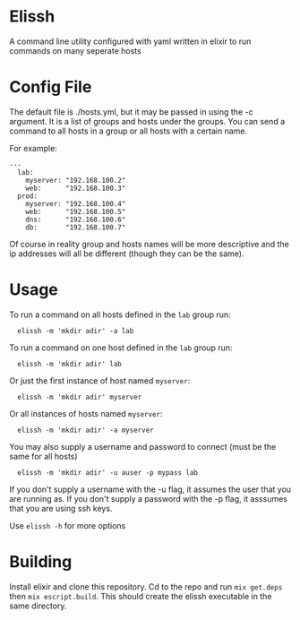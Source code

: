 Elissh
=========
A command line utility configured with yaml written in elixir to run commands on many seperate hosts

Config File
==========
The default file is ./hosts.yml, but it may be passed in using the -c argument. It is a list of groups and hosts under the groups. You can send a command to all hosts in a group or all hosts with a certain name.

For example:
```
---
  lab:
    myserver: "192.168.100.2"
    web:      "192.168.100.3"
  prod:
    myserver: "192.168.100.4"
    web:      "192.168.100.5"
    dns:      "192.168.100.6"
    db:       "192.168.100.7"
```

Of course in reality group and hosts names will be more descriptive and the ip addresses will all be different (though they can be the same).

Usage
=========

To run a command on all hosts defined in the `lab` group run:

```
  elissh -m 'mkdir adir' -a lab 
```

To run a command on one host defined in the `lab` group run:

```
  elissh -m 'mkdir adir' lab 
```

Or just the first instance of host named `myserver`:

```
  elissh -m 'mkdir adir' myserver
```

Or all instances of hosts named `myserver`:

```
  elissh -m 'mkdir adir' -a myserver
```

You may also supply a username and password to connect (must be the same for all hosts)

```
  elissh -m 'mkdir adir' -u auser -p mypass lab

```

If you don't supply a username with the -u flag, it assumes the user that you are running as.
If you don't supply a password with the -p flag, it asssumes that you are using ssh keys.

Use `elissh -h` for more options

Building
========

Install elixir and clone this repository. Cd to the repo and run `mix get.deps` then `mix escript.build`. This should create the elissh executable in the same directory.

